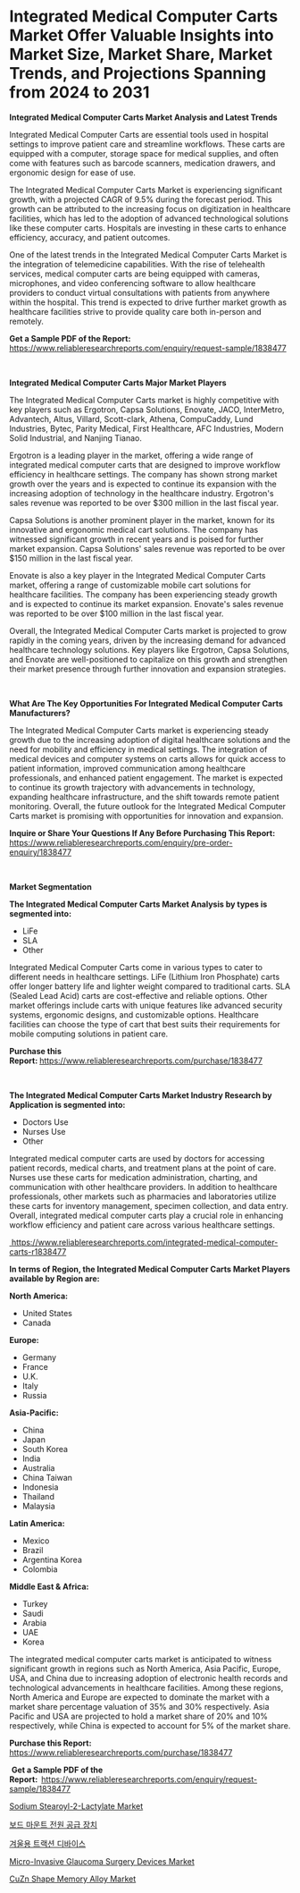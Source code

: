 <p><h1>Integrated Medical Computer Carts Market Offer Valuable Insights into Market Size, Market Share, Market Trends, and Projections Spanning from 2024 to 2031</h1></p><p><strong>Integrated Medical Computer Carts Market Analysis and Latest Trends</strong></p>
<p><p>Integrated Medical Computer Carts are essential tools used in hospital settings to improve patient care and streamline workflows. These carts are equipped with a computer, storage space for medical supplies, and often come with features such as barcode scanners, medication drawers, and ergonomic design for ease of use.</p><p>The Integrated Medical Computer Carts Market is experiencing significant growth, with a projected CAGR of 9.5% during the forecast period. This growth can be attributed to the increasing focus on digitization in healthcare facilities, which has led to the adoption of advanced technological solutions like these computer carts. Hospitals are investing in these carts to enhance efficiency, accuracy, and patient outcomes.</p><p>One of the latest trends in the Integrated Medical Computer Carts Market is the integration of telemedicine capabilities. With the rise of telehealth services, medical computer carts are being equipped with cameras, microphones, and video conferencing software to allow healthcare providers to conduct virtual consultations with patients from anywhere within the hospital. This trend is expected to drive further market growth as healthcare facilities strive to provide quality care both in-person and remotely.</p></p>
<p><strong>Get a Sample PDF of the Report:&nbsp;</strong> <a href="https://www.reliableresearchreports.com/enquiry/request-sample/1838477">https://www.reliableresearchreports.com/enquiry/request-sample/1838477</a></p>
<p>&nbsp;</p>
<p><strong>Integrated Medical Computer Carts Major Market Players</strong></p>
<p><p>The Integrated Medical Computer Carts market is highly competitive with key players such as Ergotron, Capsa Solutions, Enovate, JACO, InterMetro, Advantech, Altus, Villard, Scott-clark, Athena, CompuCaddy, Lund Industries, Bytec, Parity Medical, First Healthcare, AFC Industries, Modern Solid Industrial, and Nanjing Tianao.</p><p>Ergotron is a leading player in the market, offering a wide range of integrated medical computer carts that are designed to improve workflow efficiency in healthcare settings. The company has shown strong market growth over the years and is expected to continue its expansion with the increasing adoption of technology in the healthcare industry. Ergotron's sales revenue was reported to be over $300 million in the last fiscal year.</p><p>Capsa Solutions is another prominent player in the market, known for its innovative and ergonomic medical cart solutions. The company has witnessed significant growth in recent years and is poised for further market expansion. Capsa Solutions' sales revenue was reported to be over $150 million in the last fiscal year.</p><p>Enovate is also a key player in the Integrated Medical Computer Carts market, offering a range of customizable mobile cart solutions for healthcare facilities. The company has been experiencing steady growth and is expected to continue its market expansion. Enovate's sales revenue was reported to be over $100 million in the last fiscal year.</p><p>Overall, the Integrated Medical Computer Carts market is projected to grow rapidly in the coming years, driven by the increasing demand for advanced healthcare technology solutions. Key players like Ergotron, Capsa Solutions, and Enovate are well-positioned to capitalize on this growth and strengthen their market presence through further innovation and expansion strategies.</p></p>
<p>&nbsp;</p>
<p><strong>What Are The Key Opportunities For Integrated Medical Computer Carts Manufacturers?</strong></p>
<p><p>The Integrated Medical Computer Carts market is experiencing steady growth due to the increasing adoption of digital healthcare solutions and the need for mobility and efficiency in medical settings. The integration of medical devices and computer systems on carts allows for quick access to patient information, improved communication among healthcare professionals, and enhanced patient engagement. The market is expected to continue its growth trajectory with advancements in technology, expanding healthcare infrastructure, and the shift towards remote patient monitoring. Overall, the future outlook for the Integrated Medical Computer Carts market is promising with opportunities for innovation and expansion.</p></p>
<p><strong>Inquire or Share Your Questions If Any Before Purchasing This Report:</strong> <a href="https://www.reliableresearchreports.com/enquiry/pre-order-enquiry/1838477">https://www.reliableresearchreports.com/enquiry/pre-order-enquiry/1838477</a></p>
<p>&nbsp;</p>
<p><strong>Market Segmentation</strong></p>
<p><strong>The Integrated Medical Computer Carts Market Analysis by types is segmented into:</strong></p>
<p><ul><li>LiFe</li><li>SLA</li><li>Other</li></ul></p>
<p><p>Integrated Medical Computer Carts come in various types to cater to different needs in healthcare settings. LiFe (Lithium Iron Phosphate) carts offer longer battery life and lighter weight compared to traditional carts. SLA (Sealed Lead Acid) carts are cost-effective and reliable options. Other market offerings include carts with unique features like advanced security systems, ergonomic designs, and customizable options. Healthcare facilities can choose the type of cart that best suits their requirements for mobile computing solutions in patient care.</p></p>
<p><strong>Purchase this Report:&nbsp;</strong><a href="https://www.reliableresearchreports.com/purchase/1838477">https://www.reliableresearchreports.com/purchase/1838477</a></p>
<p>&nbsp;</p>
<p><strong>The Integrated Medical Computer Carts Market Industry Research by Application is segmented into:</strong></p>
<p><ul><li>Doctors Use</li><li>Nurses Use</li><li>Other</li></ul></p>
<p><p>Integrated medical computer carts are used by doctors for accessing patient records, medical charts, and treatment plans at the point of care. Nurses use these carts for medication administration, charting, and communication with other healthcare providers. In addition to healthcare professionals, other markets such as pharmacies and laboratories utilize these carts for inventory management, specimen collection, and data entry. Overall, integrated medical computer carts play a crucial role in enhancing workflow efficiency and patient care across various healthcare settings.</p></p>
<p><a href="https://www.reliableresearchreports.com/integrated-medical-computer-carts-r1838477">&nbsp;https://www.reliableresearchreports.com/integrated-medical-computer-carts-r1838477</a></p>
<p><strong>In terms of Region, the Integrated Medical Computer Carts Market Players available by Region are:</strong></p>
<p>
    <p> <strong> North America: </strong>
        <ul>
            <li>United States</li>
            <li>Canada</li>
        </ul>
        </p> 
    <p> <strong> Europe: </strong>
        <ul>
            <li>Germany</li>
            <li>France</li>
            <li>U.K.</li>
            <li>Italy</li>
            <li>Russia</li>
        </ul>
        </p> 
    <p> <strong> Asia-Pacific: </strong>
        <ul>
            <li>China</li>
            <li>Japan</li>
            <li>South Korea</li>
            <li>India</li>
            <li>Australia</li>
            <li>China Taiwan</li>
            <li>Indonesia</li>
            <li>Thailand</li>
            <li>Malaysia</li>
        </ul>
        </p> 
    <p> <strong> Latin America: </strong>
        <ul>
            <li>Mexico</li>
            <li>Brazil</li>
            <li>Argentina Korea</li>
            <li>Colombia</li>
        </ul>
        </p> 
    <p> <strong> Middle East & Africa: </strong>
        <ul>
            <li>Turkey</li>
            <li>Saudi</li>
            <li>Arabia</li>
            <li>UAE</li>
            <li>Korea</li>
        </ul>
    </p>
    </p>
<p><p>The integrated medical computer carts market is anticipated to witness significant growth in regions such as North America, Asia Pacific, Europe, USA, and China due to increasing adoption of electronic health records and technological advancements in healthcare facilities. Among these regions, North America and Europe are expected to dominate the market with a market share percentage valuation of 35% and 30% respectively. Asia Pacific and USA are projected to hold a market share of 20% and 10% respectively, while China is expected to account for 5% of the market share.</p></p>
<p><strong>Purchase this Report: </strong><a href="https://www.reliableresearchreports.com/purchase/1838477">https://www.reliableresearchreports.com/purchase/1838477</a></p>
<p>&nbsp;<strong>Get a Sample PDF of the Report:&nbsp;&nbsp;</strong><a href="https://www.reliableresearchreports.com/enquiry/request-sample/1838477">https://www.reliableresearchreports.com/enquiry/request-sample/1838477</a></p>
<p><strong></strong></p>
<p><p><a href="https://issuu.com/reportprime-2/docs/sodium-stearoyl-2-lactylate-market-size-2030.pptx">Sodium Stearoyl-2-Lactylate Market</a></p><p><a href="https://medium.com/@brisamorar2023/%EB%B3%B4%EB%93%9C-%EB%A7%88%EC%9A%B4%ED%8A%B8-%EC%A0%84%EC%9B%90-%EA%B3%B5%EA%B8%89-%EC%8B%9C%EC%9E%A5-%EB%B6%84%EC%84%9D-%EA%B8%80%EB%A1%9C%EB%B2%8C-%EC%82%B0%EC%97%85-%EC%A0%84%EB%A7%9D-%EB%B0%8F-%EC%98%88%EC%B8%A1-2024%EB%85%84%EB%B6%80%ED%84%B0-2031%EB%85%84-e264ef803a49">보드 마운트 전원 공급 장치</a></p><p><a href="https://medium.com/@ishacian.georges/%EA%B2%A8%EC%9A%B8%EC%9A%A9-%ED%8A%B8%EB%9E%99%EC%85%98-%EC%9E%A5%EC%B9%98-%EC%8B%9C%EC%9E%A5%EC%9D%80-%EC%8B%9C%EC%9E%A5-%EC%A0%90%EC%9C%A0%EC%9C%A8-%EC%8B%9C%EC%9E%A5-%ED%8A%B8%EB%A0%8C%EB%93%9C-%EB%B0%8F-%EC%8B%9C%EC%9E%A5-%EC%84%B1%EC%9E%A5%EC%97%90-%EB%8C%80%ED%95%9C-%EC%A0%95%EB%B3%B4%EB%A5%BC-%EC%A0%9C%EA%B3%B5%ED%95%A9%EB%8B%88%EB%8B%A4-da1db9d3e12e">겨울용 트랙션 디바이스</a></p><p><a href="https://github.com/sonuprakash1/Market-Research-Report-List-2/blob/main/micro-invasive-glaucoma-surgery-devices-market.md">Micro-Invasive Glaucoma Surgery Devices Market</a></p><p><a href="https://issuu.com/reportprime-2/docs/cuzn-shape-memory-alloy-market-size-2030.pptx">CuZn Shape Memory Alloy Market</a></p></p>